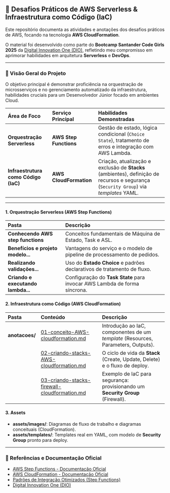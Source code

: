 ## 🚀 Desafios Práticos de AWS Serverless & Infraestrutura como Código (IaC)

Este repositório documenta as atividades e anotações dos desafios práticos de AWS, focando na tecnologia **AWS CloudFormation**.

O material foi desenvolvido como parte do **Bootcamp Santander Code Girls 2025** da [Digital Innovation One (DIO)](https://www.dio.me/), refletindo meu compromisso em aprimorar habilidades em arquitetura **Serverless** e **DevOps**.

---

### 🌟 Visão Geral do Projeto

O objetivo principal é demonstrar proficiência na orquestração de microsserviços e no gerenciamento automatizado da infraestrutura, habilidades cruciais para um Desenvolvedor Júnior focado em ambientes Cloud.

| Área de Foco | Serviço Principal | Habilidades Demonstradas |
| :--- | :--- | :--- |
| **Orquestração Serverless** | **AWS Step Functions** | Gestão de estado, lógica condicional (`Choice State`), tratamento de erros e integração com AWS Lambda. |
| **Infraestrutura como Código (IaC)** | **AWS CloudFormation** | Criação, atualização e exclusão de **Stacks** (ambientes), definição de recursos e segurança (`Security Group`) via *templates* YAML. |

---

#### 1. Orquestração Serverless (AWS Step Functions)

| Pasta | Descrição |
| :--- | :--- |
| **Conhecendo AWS step functions** | Conceitos fundamentais de Máquina de Estado, Task e ASL. |
| **Benefícios e projeto modelo...** | Vantagens do serviço e o modelo de pipeline de processamento de pedidos. |
| **Realizando validações...** | Uso do **Estado Choice** e padrões declarativos de tratamento de fluxo. |
| **Criando e executando lambda...** | Configuração do **Task State** para invocar AWS Lambda de forma síncrona. |

#### 2. Infraestrutura como Código (AWS CloudFormation)

| Pasta | Conteúdo | Descrição |
| :--- | :--- | :--- |
| **anotacoes/** | [01-conceito-AWS-cloudformation.md](anotacoes/01-conceito-AWS-cloudformation.md) | Introdução ao IaC, componentes de um *template* (Resources, Parameters, Outputs). |
| | [02-criando-stacks-AWS-cloudformation.md](anotacoes/02-criando-stacks-AWS-cloudformation.md) | O ciclo de vida da **Stack** (Create, Update, Delete) e o fluxo de deploy. |
| | [03-criando-stacks-firewall-cloudformation.md](anotacoes/03-criando-stacks-firewall-cloudformation.md) | Exemplo de IaC para segurança: provisionando um **Security Group** (Firewall). |

#### 3. Assets

- **assets/images/**: Diagramas de fluxo de trabalho e diagramas conceituais (CloudFormation).
- **assets/templates/**: Templates real em YAML, com modelo de **Security Group** pronto para deploy.

---

### 🔗 Referências e Documentação Oficial

- [AWS Step Functions - Documentação Oficial](https://docs.aws.amazon.com/pt_br/step-functions/latest/dg/welcome.html)
- [AWS CloudFormation - Documentação Oficial](https://docs.aws.amazon.com/pt_br/AWSCloudFormation/latest/UserGuide/Welcome.html)
- [Padrões de Integração Otimizados (Step Functions)](https://docs.aws.amazon.com/pt_br/step-functions/latest/dg/connect-resource.html)
- [Digital Innovation One (DIO)](https://www.dio.me/)